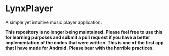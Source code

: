 # LynxPlayer
A simple yet intuitive music player application.


**This repository is no longer being maintained. Please feel free to use this for learning purposes and submit a pull request if you have a better implementation of the codes that were written. This is one of the first app that I have made for Android. Please bear with the horrible practices.**
